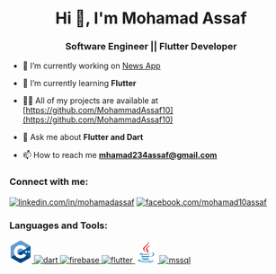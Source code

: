 <h1 align="center">Hi 👋, I'm Mohamad Assaf</h1>
<h3 align="center">Software Engineer || Flutter Developer</h3>

- 🔭 I’m currently working on [News App](https://github.com/MohammadAssaf10/News_App.git)

- 🌱 I’m currently learning **Flutter**

- 👨‍💻 All of my projects are available at [https://github.com/MohammadAssaf10](https://github.com/MohammadAssaf10)

- 💬 Ask me about **Flutter and Dart**

- 📫 How to reach me **mhamad234assaf@gmail.com**

<h3 align="left">Connect with me:</h3>
<p align="left">
<a href="https://linkedin.com/in/linkedin.com/in/mohamadassaf" target="blank"><img align="center" src="https://raw.githubusercontent.com/rahuldkjain/github-profile-readme-generator/master/src/images/icons/Social/linked-in-alt.svg" alt="linkedin.com/in/mohamadassaf" height="30" width="40" /></a>
<a href="https://fb.com/facebook.com/mohamad10assaf" target="blank"><img align="center" src="https://raw.githubusercontent.com/rahuldkjain/github-profile-readme-generator/master/src/images/icons/Social/facebook.svg" alt="facebook.com/mohamad10assaf" height="30" width="40" /></a>
</p>

<h3 align="left">Languages and Tools:</h3>
<p align="left"> <a href="https://www.w3schools.com/cpp/" target="_blank" rel="noreferrer"> <img src="https://raw.githubusercontent.com/devicons/devicon/master/icons/cplusplus/cplusplus-original.svg" alt="cplusplus" width="40" height="40"/> </a> <a href="https://dart.dev" target="_blank" rel="noreferrer"> <img src="https://www.vectorlogo.zone/logos/dartlang/dartlang-icon.svg" alt="dart" width="40" height="40"/> </a> <a href="https://firebase.google.com/" target="_blank" rel="noreferrer"> <img src="https://www.vectorlogo.zone/logos/firebase/firebase-icon.svg" alt="firebase" width="40" height="40"/> </a> <a href="https://flutter.dev" target="_blank" rel="noreferrer"> <img src="https://www.vectorlogo.zone/logos/flutterio/flutterio-icon.svg" alt="flutter" width="40" height="40"/> </a> <a href="https://www.java.com" target="_blank" rel="noreferrer"> <img src="https://raw.githubusercontent.com/devicons/devicon/master/icons/java/java-original.svg" alt="java" width="40" height="40"/> </a> <a href="https://www.microsoft.com/en-us/sql-server" target="_blank" rel="noreferrer"> <img src="https://www.svgrepo.com/show/303229/microsoft-sql-server-logo.svg" alt="mssql" width="40" height="40"/> </a> </p>

